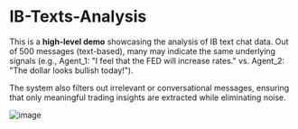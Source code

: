 # IB-Texts-Analysis

This is a **high-level demo** showcasing the analysis of IB text chat data. Out of 500 messages (text-based), many may indicate the same underlying signals (e.g., Agent_1: "I feel that the FED will increase rates." vs. Agent_2: "The dollar looks bullish today!").

The system also filters out irrelevant or conversational messages, ensuring that only meaningful trading insights are extracted while eliminating noise.

![image](https://github.com/user-attachments/assets/a9d12639-b883-4df4-8433-88b293764230)
